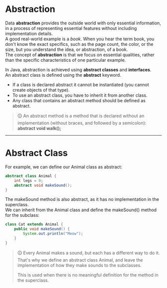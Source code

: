 # Abstraction
Data **abstraction** provides the outside world with only essential information, in a process of representing essential features without including implementation details.  
A good real-world example is a _book_. When you hear the term book, you don't know the exact specifics, such as the page count, the color, or the size, but you understand the idea, or abstraction, of a book.  
The concept of **abstraction** is that we focus on essential qualities, rather than the specific characteristics of one particular example.  
  
In Java, abstraction is achieved using **abstract classes** and **interfaces**.  
An abstract class is defined using the **abstract** keyword.  
- If a class is declared abstract it cannot be instantiated (you cannot create objects of that type).  
- To use an abstract class, you have to inherit it from another class.  
- Any class that contains an abstract method should be defined as abstract.

>🛈 An abstract method is a method that is declared without an implementation (without braces, and followed by a semicolon): **abstract void walk();**

---

# Abstract Class
For example, we can define our Animal class as abstract:

```java
abstract class Animal {  
	int legs = 0;  
	abstract void makeSound();  
}
```

The makeSound method is also abstract, as it has no implementation in the superclass.  
We can inherit from the Animal class and define the makeSound() method for the subclass:

```java
class Cat extends Animal {
	public void makeSound() {
		System.out.println("Meow");
	}
}
```

>🛈 Every Animal makes a sound, but each has a different way to do it. That's why we define an abstract class Animal, and leave the implementation of how they make sounds to the subclasses.  
>
>This is used when there is no meaningful definition for the method in the superclass.
